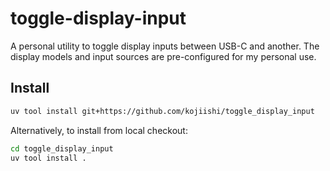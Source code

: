 # toggle-display-input

A personal utility to
toggle display inputs between USB-C and another.
The display models and input sources are pre-configured
for my personal use.

## Install
```sh
uv tool install git+https://github.com/kojiishi/toggle_display_input
```
Alternatively, to install from local checkout:
```sh
cd toggle_display_input
uv tool install .
```
